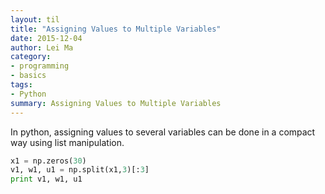 ```yaml
---
layout: til
title: "Assigning Values to Multiple Variables"
date: 2015-12-04
author: Lei Ma
category:
- programming
- basics
tags:
- Python
summary: Assigning Values to Multiple Variables
---
```


In python, assigning values to several variables can be done in a compact way using list manipulation.

```python
x1 = np.zeros(30)
v1, w1, u1 = np.split(x1,3)[:3]
print v1, w1, u1
```
